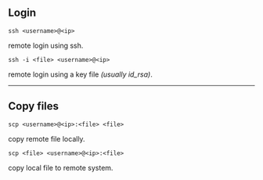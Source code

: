 ## Login

```
ssh <username>@<ip>
```

remote login using ssh.

```
ssh -i <file> <username>@<ip>
```

remote login using a key file _(usually id_rsa)_.

___

## Copy files

```
scp <username>@<ip>:<file> <file>
```

copy remote file locally.

```
scp <file> <username>@<ip>:<file>
```

copy local file to remote system.